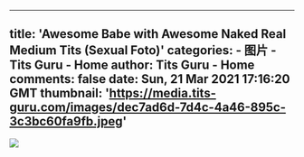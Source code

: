 
---
title: 'Awesome Babe with Awesome Naked Real Medium Tits (Sexual Foto)'
categories: 
    - 图片
    - Tits Guru - Home
author: Tits Guru - Home
comments: false
date: Sun, 21 Mar 2021 17:16:20 GMT
thumbnail: 'https://media.tits-guru.com/images/dec7ad6d-7d4c-4a46-895c-3c3bc60fa9fb.jpeg'
---

<div>   
<img src="https://media.tits-guru.com/images/dec7ad6d-7d4c-4a46-895c-3c3bc60fa9fb.jpeg" referrerpolicy="no-referrer">  
</div>
            